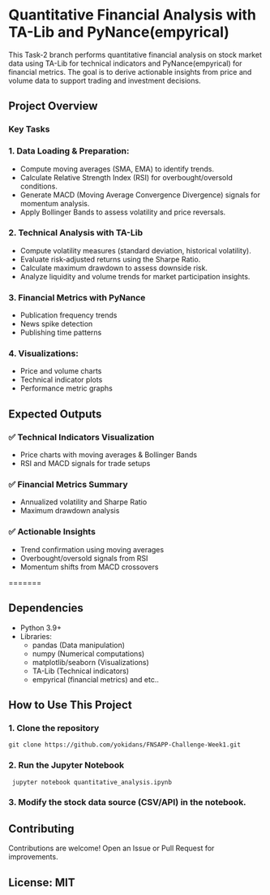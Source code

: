 
# Quantitative Financial Analysis with TA-Lib and PyNance(empyrical)

This Task-2 branch performs quantitative financial analysis on stock market data using TA-Lib for technical indicators and PyNance(empyrical) for financial metrics. The goal is to derive actionable insights from price and volume data to support trading and investment decisions.


## Project Overview

### Key Tasks
### 1. Data Loading & Preparation:
  - Compute moving averages (SMA, EMA) to identify trends.
  - Calculate Relative Strength Index (RSI) for overbought/oversold conditions.
  - Generate MACD (Moving Average Convergence Divergence) signals for momentum analysis.
  - Apply Bollinger Bands to assess volatility and price reversals.
### 2. Technical Analysis with TA-Lib
  - Compute volatility measures (standard deviation, historical volatility).
  - Evaluate risk-adjusted returns using the Sharpe Ratio.
  - Calculate maximum drawdown to assess downside risk.
  - Analyze liquidity and volume trends for market participation insights.
### 3. Financial Metrics with PyNance
  - Publication frequency trends
  - News spike detection
  - Publishing time patterns
### 4. Visualizations:
  - Price and volume charts
  - Technical indicator plots
  - Performance metric graphs

## Expected Outputs
### ✅ Technical Indicators Visualization
   - Price charts with moving averages & Bollinger Bands
   - RSI and MACD signals for trade setups
### ✅ Financial Metrics Summary
  - Annualized volatility and Sharpe Ratio
  - Maximum drawdown analysis
### ✅ Actionable Insights
  - Trend confirmation using moving averages
  - Overbought/oversold signals from RSI
  - Momentum shifts from MACD crossovers
    
=======
## Dependencies
  - Python 3.9+
  - Libraries:
     - pandas (Data manipulation)
     - numpy (Numerical computations)
     - matplotlib/seaborn (Visualizations)
     - TA-Lib (Technical indicators)
     - empyrical (financial metrics) and etc..

## How to Use This Project
 ### 1. Clone the repository
    git clone https://github.com/yokidans/FNSAPP-Challenge-Week1.git
 ### 2. Run the Jupyter Notebook
     jupyter notebook quantitative_analysis.ipynb
 ### 3. Modify the stock data source (CSV/API) in the notebook.

## Contributing
 Contributions are welcome! Open an Issue or Pull Request for improvements.
## License: MIT
